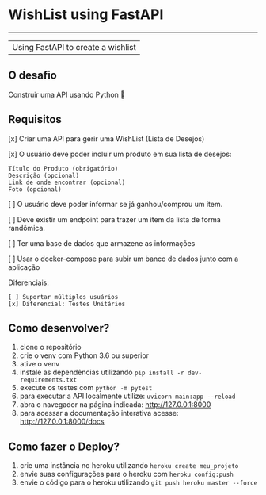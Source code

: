 # WishList using FastAPI
---
<table>
<tr>
<td>
  Using FastAPI to create a wishlist
</td>
</tr>
</table>

## O desafio
  Construir uma API usando Python 🐍

## Requisitos
  [x] Criar uma API para gerir uma WishList (Lista de Desejos)

  [x] O usuário deve poder incluir um produto em sua lista de desejos:

    Título do Produto (obrigatório)
    Descrição (opcional)
    Link de onde encontrar (opcional)
    Foto (opcional)

  [ ] O usuário deve poder informar se já ganhou/comprou um item.

  [ ] Deve existir um endpoint para trazer um item da lista de forma randômica.

  [ ] Ter uma base de dados que armazene as informações

  [ ] Usar o docker-compose para subir um banco de dados junto com a aplicação

  Diferenciais:

    [ ] Suportar múltiplos usuários
    [x] Diferencial: Testes Unitários

## Como desenvolver?

  1. clone o repositório
  2. crie o venv com Python 3.6 ou superior
  3. ative o venv
  4. instale as dependências utilizando `pip install -r dev-requirements.txt`
  5. execute os testes com `python -m pytest`
  6. para executar a API localmente utilize: `uvicorn main:app --reload`
  7. abra o navegador na página indicada: http://127.0.0.1:8000
  8. para acessar a documentação interativa acesse: http://127.0.0.1:8000/docs


  ## Como fazer o Deploy?
  1. crie uma instância no heroku utilizando `heroku create meu_projeto`
  2. envie suas configurações para o heroku com `heroku config:push`
  3. envie o código para o heroku utilizando `git push heroku master --force`

